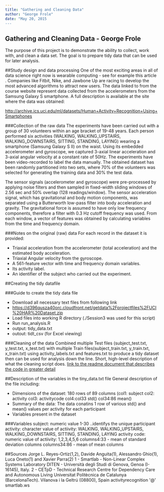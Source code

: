 ```yaml
---
title: "Gathering and Cleaning Data"
author: "George Frole"
date: "May 20, 2015
---
```

 
## Gathering and Cleaning Data -  George Frole
The purpose of this project is to demonstrate the ability to collect, work with, and clean a data set. The goal is to prepare tidy data that can be used for later analysis.
 
##Study design and data processing
One of the most exciting areas in all of data science right now is wearable computing - see for example this article . Companies like Fitbit, Nike, and Jawbone Up are racing to develop the most advanced algorithms to attract new users. The data linked to from the course website represent data collected from the accelerometers from the Samsung Galaxy S smartphone. A full description is available at the site where the data was obtained: 

http://archive.ics.uci.edu/ml/datasets/Human+Activity+Recognition+Using+Smartphones 
 
###Collection of the raw data
The experiments have been carried out with a group of 30 volunteers within an age bracket of 19-48 years. Each person performed six activities (WALKING, WALKING_UPSTAIRS, WALKING_DOWNSTAIRS, SITTING, STANDING, LAYING) wearing a smartphone (Samsung Galaxy S II) on the waist. Using its embedded accelerometer and gyroscope, we captured 3-axial linear acceleration and 3-axial angular velocity at a constant rate of 50Hz. The experiments have been video-recorded to label the data manually. The obtained dataset has been randomly partitioned into two sets, where 70% of the volunteers was selected for generating the training data and 30% the test data. 

The sensor signals (accelerometer and gyroscope) were pre-processed by applying noise filters and then sampled in fixed-width sliding windows of 2.56 sec and 50% overlap (128 readings/window). The sensor acceleration signal, which has gravitational and body motion components, was separated using a Butterworth low-pass filter into body acceleration and gravity. The gravitational force is assumed to have only low frequency components, therefore a filter with 0.3 Hz cutoff frequency was used. From each window, a vector of features was obtained by calculating variables from the time and frequency domain.
 
###Notes on the original (raw) data 
For each record in the dataset it is provided: 
- Triaxial acceleration from the accelerometer (total acceleration) and the estimated body acceleration. 
- Triaxial Angular velocity from the gyroscope. 
- A 561-feature vector with time and frequency domain variables. 
- Its activity label. 
- An identifier of the subject who carried out the experiment.

 
##Creating the tidy datafile
 
###Guide to create the tidy data file
 - Download all necessary text files from following link
 -    https://d396qusza40orc.cloudfront.net/getdata%2Fprojectfiles%2FUCI%20HAR%20Dataset.zip
 - Load files into working R directory (./Session3 was used for this script)
 - Run run_analysis.R
 - output: tidy_data.txt
 - outout: tidt_csv (for Excel viewing)
 
 
###Cleaning of the data
Combined multiple Test files (subject_test.txt, y_test.txt, x_test.txt) with multiple Train files(subject_train.txt, y_train.txt, x_train.txt) using activity_labels.txt and features.txt to produce a tidy dataset then can be used for
analysis down the line.
Short, high-level description of what the cleaning script does. [link to the readme document that describes the code in greater detail]()
 
##Description of the variables in the tiny_data.txt file
General description of the file including:
 - Dimensions of the dataset: 180 rows of 89 columns (col1: subject col2: activity col3: activitycode col4:col33 std() col34:86 mean()
 - Summary of the data: The data conatins 1 row of various std() and mean() values per activity for each participant
 - Variables present in the dataset
 

 
###Variables 
subject: numeric value 1-30 ..identifys the unique participant
activity: character value of actiivity: WALKING, WALKING_UPSTAIRS, WALKING_DOWNSTAIRS, SITTING, STANDING, LAYING
activity code: numeric value of actiivity: 1,2,3,4,5,6
columns4:33 - mean of standard deviation columns
columns34:86 - mean of mean columns
 

##Sources
Jorge L. Reyes-Ortiz(1,2), Davide Anguita(1), Alessandro Ghio(1), Luca Oneto(1) and Xavier Parra(2)
1 - Smartlab - Non-Linear Complex Systems Laboratory
DITEN - Università degli Studi di Genova, Genoa (I-16145), Italy. 
2 - CETpD - Technical Research Centre for Dependency Care and Autonomous Living
Universitat Politècnica de Catalunya (BarcelonaTech). Vilanova i la Geltrú (08800), Spain
activityrecognition '@' smartlab.ws
 

